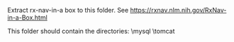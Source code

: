 Extract rx-nav-in-a box to this folder.
See https://rxnav.nlm.nih.gov/RxNav-in-a-Box.html


This folder should contain the directories:
\mysql
\tomcat